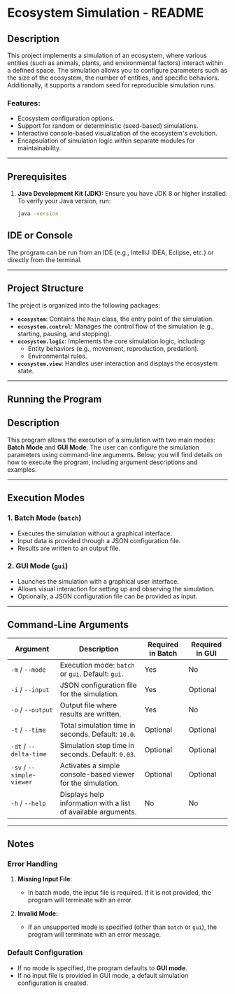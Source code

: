 # Ecosystem Simulation - README

## Description
This project implements a simulation of an ecosystem, where various entities (such as animals, plants, and environmental factors) interact within a defined space. The simulation allows you to configure parameters such as the size of the ecosystem, the number of entities, and specific behaviors. Additionally, it supports a random seed for reproducible simulation runs.

### Features:
- Ecosystem configuration options.
- Support for random or deterministic (seed-based) simulations.
- Interactive console-based visualization of the ecosystem's evolution.
- Encapsulation of simulation logic within separate modules for maintainability.

---

## Prerequisites

1. **Java Development Kit (JDK):** Ensure you have JDK 8 or higher installed.  
   To verify your Java version, run:
   ```bash
   java -version


## IDE or Console
The program can be run from an IDE (e.g., IntelliJ IDEA, Eclipse, etc.) or directly from the terminal.

---

## Project Structure
The project is organized into the following packages:

- **`ecosystem`**: Contains the `Main` class, the entry point of the simulation.
- **`ecosystem.control`**: Manages the control flow of the simulation (e.g., starting, pausing, and stopping).
- **`ecosystem.logic`**: Implements the core simulation logic, including:
  - Entity behaviors (e.g., movement, reproduction, predation).
  - Environmental rules.
- **`ecosystem.view`**: Handles user interaction and displays the ecosystem state.

---

## Running the Program

## Description
This program allows the execution of a simulation with two main modes: **Batch Mode** and **GUI Mode**. The user can configure the simulation parameters using command-line arguments. Below, you will find details on how to execute the program, including argument descriptions and examples.

---

## Execution Modes

### **1. Batch Mode (`batch`)**
- Executes the simulation without a graphical interface.
- Input data is provided through a JSON configuration file.
- Results are written to an output file.

### **2. GUI Mode (`gui`)**
- Launches the simulation with a graphical user interface.
- Allows visual interaction for setting up and observing the simulation.
- Optionally, a JSON configuration file can be provided as input.

---

## Command-Line Arguments

| **Argument**         | **Description**                                                                                           | **Required in Batch** | **Required in GUI** |
|-----------------------|-----------------------------------------------------------------------------------------------------------|------------------------|----------------------|
| `-m` / `--mode`       | Execution mode: `batch` or `gui`. Default: `gui`.                                                        | Yes                   | No                   |
| `-i` / `--input`      | JSON configuration file for the simulation.                                                              | Yes                   | Optional             |
| `-o` / `--output`     | Output file where results are written.                                                                   | Yes                   | No                   |
| `-t` / `--time`       | Total simulation time in seconds. Default: `10.0`.                                                       | Optional              | Optional             |
| `-dt` / `--delta-time`| Simulation step time in seconds. Default: `0.03`.                                                        | Optional              | Optional             |
| `-sv` / `--simple-viewer` | Activates a simple console-based viewer for the simulation.                                           | Optional              | Optional             |
| `-h` / `--help`       | Displays help information with a list of available arguments.                                            | No                    | No                   |

---

## Notes

### **Error Handling**
1. **Missing Input File**:
   - In batch mode, the input file is required. If it is not provided, the program will terminate with an error.

2. **Invalid Mode**:
   - If an unsupported mode is specified (other than `batch` or `gui`), the program will terminate with an error message.

### **Default Configuration**
- If no mode is specified, the program defaults to **GUI mode**.
- If no input file is provided in GUI mode, a default simulation configuration is created.

